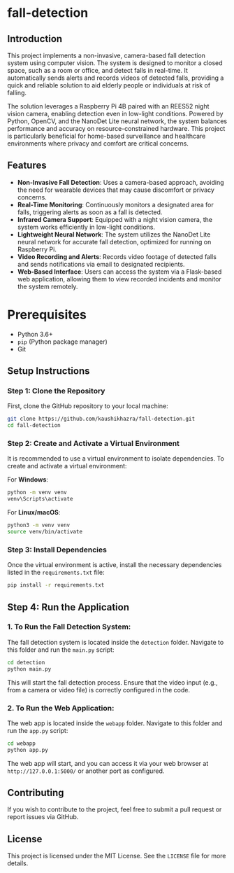 # fall-detection

## Introduction

This project implements a non-invasive, camera-based fall detection system using computer vision. The system is designed to monitor a closed space, such as a room or office, and detect falls in real-time. It automatically sends alerts and records videos of detected falls, providing a quick and reliable solution to aid elderly people or individuals at risk of falling.

The solution leverages a Raspberry Pi 4B paired with an REES52 night vision camera, enabling detection even in low-light conditions. Powered by Python, OpenCV, and the NanoDet Lite neural network, the system balances performance and accuracy on resource-constrained hardware. This project is particularly beneficial for home-based surveillance and healthcare environments where privacy and comfort are critical concerns.

## Features

- **Non-Invasive Fall Detection**: Uses a camera-based approach, avoiding the need for wearable devices that may cause discomfort or privacy concerns.
- **Real-Time Monitoring**: Continuously monitors a designated area for falls, triggering alerts as soon as a fall is detected.
- **Infrared Camera Support**: Equipped with a night vision camera, the system works efficiently in low-light conditions.
- **Lightweight Neural Network**: The system utilizes the NanoDet Lite neural network for accurate fall detection, optimized for running on Raspberry Pi.
- **Video Recording and Alerts**: Records video footage of detected falls and sends notifications via email to designated recipients.
- **Web-Based Interface**: Users can access the system via a Flask-based web application, allowing them to view recorded incidents and monitor the system remotely.


# Prerequisites

- Python 3.6+
- `pip` (Python package manager)
- Git

## Setup Instructions

### Step 1: Clone the Repository
First, clone the GitHub repository to your local machine:

```bash
git clone https://github.com/kaushikhazra/fall-detection.git
cd fall-detection
```

### Step 2: Create and Activate a Virtual Environment
It is recommended to use a virtual environment to isolate dependencies. To create and activate a virtual environment:

For **Windows**:
```bash
python -m venv venv
venv\Scripts\activate
```

For **Linux/macOS**:
```bash
python3 -m venv venv
source venv/bin/activate
```

### Step 3: Install Dependencies
Once the virtual environment is active, install the necessary dependencies listed in the `requirements.txt` file:

```bash
pip install -r requirements.txt
```

## Step 4: Run the Application

### 1. To Run the Fall Detection System:
The fall detection system is located inside the `detection` folder. Navigate to this folder and run the `main.py` script:

```bash
cd detection
python main.py
```

This will start the fall detection process. Ensure that the video input (e.g., from a camera or video file) is correctly configured in the code.

### 2. To Run the Web Application:
The web app is located inside the `webapp` folder. Navigate to this folder and run the `app.py` script:

```bash
cd webapp
python app.py
```

The web app will start, and you can access it via your web browser at `http://127.0.0.1:5000/` or another port as configured.


## Contributing
If you wish to contribute to the project, feel free to submit a pull request or report issues via GitHub.

## License
This project is licensed under the MIT License. See the `LICENSE` file for more details.


